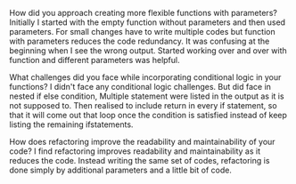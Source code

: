 How did you approach creating more flexible functions with parameters?
Initially I started with the empty function without parameters and then used parameters. For small changes have to write multiple codes but function with parameters reduces the code redundancy.
It was confusing at the beginning when I see the wrong output. Started working over and over with function and different parameters was helpful.

What challenges did you face while incorporating conditional logic in your functions?
I didn't face any conditional logic challenges. But did face in nested if else condition, Multiple statement were listed in the output as it is not supposed to.
Then realised to include return in every if statement, so that it will come out that loop once the condition is satisfied instead of keep listing the remaining ifstatements.

How does refactoring improve the readability and maintainability of your code?
I find refactoring improves readability and maintainability as it reduces the code. 
Instead writing the same set of codes, refactoring is done simply by additional parameters and a little bit of code.

